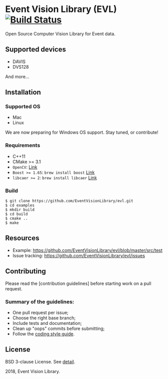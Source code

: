 # Event Vision Library (EVL)     [![Build Status](https://travis-ci.org/EventVisionLibrary/evl.svg?branch=develop%2Fissue%2F6)](https://travis-ci.org/EventVisionLibrary/evl)

Open Source Computer Vision Library for Event data.

## Supported devices

* DAVIS
* DVS128

And more...

## Installation

### Supported OS

* Mac
* Linux

We are now preparing for Windows OS support. Stay tuned, or contribute!

### Requirements

* C++11
* CMake >= 3.1
* `OpenCV`: [Link](https://opencv.org/)
* `Boost >= 1.65`: `brew install boost` [Link](https://www.boost.org/)
* `libcaer >= 2`: `brew install libcaer` [Link](https://github.com/inilabs/libcaer)

### Build

```
$ git clone https://github.com/EventVisionLibrary/evl.git
$ cd examples
$ mkdir build
$ cd build
$ cmake ..
$ make
```

## Resources

* Example: <https://github.com/EventVisionLibrary/evl/blob/master/src/test>
* Issue tracking: <https://github.com/EventVisionLibrary/evl/issues>

## Contributing

Please read the [contribution guidelines] before starting work on a pull request.

### Summary of the guidelines:

* One pull request per issue;
* Choose the right base branch;
* Include tests and documentation;
* Clean up "oops" commits before submitting;
* Follow the [coding style guide]().


## License

BSD 3-clause License. See [detail](https://github.com/EventVisionLibrary/evl/blob/master/LICENSE).

2018, Event Vision Library.
